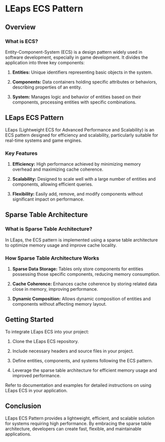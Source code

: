 # LEaps ECS Pattern

## Overview

### What is ECS?

Entity-Component-System (ECS) is a design pattern widely used in software development, especially in game development. It divides the application into three key components:

1. **Entities:** Unique identifiers representing basic objects in the system.

2. **Components:** Data containers holding specific attributes or behaviors, describing properties of an entity.

3. **System:** Manages logic and behavior of entities based on their components, processing entities with specific combinations.

## LEaps ECS Pattern

LEaps (Lightweight ECS for Advanced Performance and Scalability) is an ECS pattern designed for efficiency and scalability, particularly suitable for real-time systems and game engines. 

### Key Features

1. **Efficiency:** High performance achieved by minimizing memory overhead and maximizing cache coherence.

2. **Scalability:** Designed to scale well with a large number of entities and components, allowing efficient queries.

3. **Flexibility:** Easily add, remove, and modify components without significant impact on performance.

## Sparse Table Architecture

### What is Sparse Table Architecture?

In LEaps, the ECS pattern is implemented using a sparse table architecture to optimize memory usage and improve cache locality.

### How Sparse Table Architecture Works

1. **Sparse Data Storage:** Tables only store components for entities possessing those specific components, reducing memory consumption.

2. **Cache Coherence:** Enhances cache coherence by storing related data close in memory, improving performance.

3. **Dynamic Composition:** Allows dynamic composition of entities and components without affecting memory layout.

## Getting Started

To integrate LEaps ECS into your project:

1. Clone the LEaps ECS repository.

2. Include necessary headers and source files in your project.

3. Define entities, components, and systems following the ECS pattern.

4. Leverage the sparse table architecture for efficient memory usage and improved performance.

Refer to documentation and examples for detailed instructions on using LEaps ECS in your application.

## Conclusion

LEaps ECS Pattern provides a lightweight, efficient, and scalable solution for systems requiring high performance. By embracing the sparse table architecture, developers can create fast, flexible, and maintainable applications.